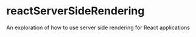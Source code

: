 # reactServerSideRendering
An exploration of how to use server side rendering for React applications
